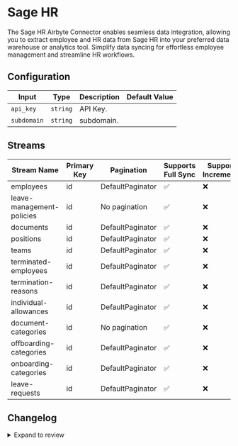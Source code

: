 # Sage HR
The Sage HR Airbyte Connector enables seamless data integration, allowing you to extract employee and HR data from Sage HR into your preferred data warehouse or analytics tool. Simplify data syncing for effortless employee management and streamline HR workflows.

## Configuration

| Input | Type | Description | Default Value |
|-------|------|-------------|---------------|
| `api_key` | `string` | API Key.  |  |
| `subdomain` | `string` | subdomain.  |  |

## Streams
| Stream Name | Primary Key | Pagination | Supports Full Sync | Supports Incremental |
|-------------|-------------|------------|---------------------|----------------------|
| employees | id | DefaultPaginator | ✅ |  ❌  |
| leave-management-policies | id | No pagination | ✅ |  ❌  |
| documents | id | DefaultPaginator | ✅ |  ❌  |
| positions | id | DefaultPaginator | ✅ |  ❌  |
| teams | id | DefaultPaginator | ✅ |  ❌  |
| terminated-employees | id | DefaultPaginator | ✅ |  ❌  |
| termination-reasons | id | DefaultPaginator | ✅ |  ❌  |
| individual-allowances | id | DefaultPaginator | ✅ |  ❌  |
| document-categories | id | No pagination | ✅ |  ❌  |
| offboarding-categories | id | DefaultPaginator | ✅ |  ❌  |
| onboarding-categories | id | DefaultPaginator | ✅ |  ❌  |
| leave-requests | id | DefaultPaginator | ✅ |  ❌  |

## Changelog

<details>
  <summary>Expand to review</summary>

| Version          | Date              | Pull Request | Subject        |
|------------------|-------------------|--------------|----------------|
| 0.0.15 | 2025-02-15 | [53970](https://github.com/airbytehq/airbyte/pull/53970) | Update dependencies |
| 0.0.14 | 2025-02-08 | [53496](https://github.com/airbytehq/airbyte/pull/53496) | Update dependencies |
| 0.0.13 | 2025-02-01 | [52966](https://github.com/airbytehq/airbyte/pull/52966) | Update dependencies |
| 0.0.12 | 2025-01-25 | [52505](https://github.com/airbytehq/airbyte/pull/52505) | Update dependencies |
| 0.0.11 | 2025-01-18 | [51899](https://github.com/airbytehq/airbyte/pull/51899) | Update dependencies |
| 0.0.10 | 2025-01-11 | [51323](https://github.com/airbytehq/airbyte/pull/51323) | Update dependencies |
| 0.0.9 | 2024-12-28 | [50687](https://github.com/airbytehq/airbyte/pull/50687) | Update dependencies |
| 0.0.8 | 2024-12-21 | [50300](https://github.com/airbytehq/airbyte/pull/50300) | Update dependencies |
| 0.0.7 | 2024-12-14 | [49687](https://github.com/airbytehq/airbyte/pull/49687) | Update dependencies |
| 0.0.6 | 2024-12-12 | [49353](https://github.com/airbytehq/airbyte/pull/49353) | Update dependencies |
| 0.0.5 | 2024-12-11 | [49089](https://github.com/airbytehq/airbyte/pull/49089) | Starting with this version, the Docker image is now rootless. Please note that this and future versions will not be compatible with Airbyte versions earlier than 0.64 |
| 0.0.4 | 2024-11-05 | [48353](https://github.com/airbytehq/airbyte/pull/48353) | Revert to source-declarative-manifest v5.17.0 |
| 0.0.3 | 2024-11-05 | [48328](https://github.com/airbytehq/airbyte/pull/48328) | Update dependencies |
| 0.0.2 | 2024-10-28 | [47581](https://github.com/airbytehq/airbyte/pull/47581) | Update dependencies |
| 0.0.1 | 2024-10-08 | | Initial release by [@parthiv11](https://github.com/parthiv11) via Connector Builder |

</details>
